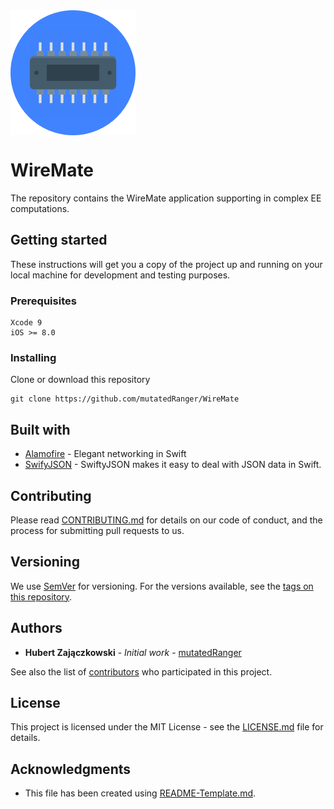 <img src="Group.png" align="middle" />

# WireMate

The repository contains the WireMate application supporting in complex EE computations.

## Getting started

These instructions will get you a copy of the project up and running on your local machine for development and testing purposes. 

### Prerequisites

```
Xcode 9
iOS >= 8.0
```

### Installing

Clone or download this repository
```
git clone https://github.com/mutatedRanger/WireMate
```
<!---
Install the Cocoapods on your machine
```
sudo gem install cocoapods
```

After installation, setup the Cocoapods master repository 
```
pod setup --verbose
```

Navigate to the directory where WireMate project is stored and execute
```
pod install
```
--->

## Built with

* [Alamofire](https://github.com/Alamofire/Alamofire) - Elegant networking in Swift
* [SwifyJSON](https://github.com/SwiftyJSON/SwiftyJSON) - SwiftyJSON makes it easy to deal with JSON data in Swift.

## Contributing
Please read [CONTRIBUTING.md](https://github.com/mutatedRanger/WireMate/blob/master/CONTRIBUTING.md) for details on our code of conduct, and the process for submitting pull requests to us.

## Versioning

We use [SemVer](http://semver.org/) for versioning. For the versions available, see the [tags on this repository](https://github.com/mutatedRanger/WireMate/tags).

## Authors
* **Hubert Zajączkowski** - *Initial work* - [mutatedRanger](https://github.com/mutatedRanger)

See also the list of [contributors](https://github.com/mutatedRanger/WireMate/graphs/contributors) who participated in this project.

## License

This project is licensed under the MIT License - see the [LICENSE.md](LICENSE.md) file for details.

## Acknowledgments

* This file has been created using [README-Template.md](https://gist.github.com/PurpleBooth/109311bb0361f32d87a2).

